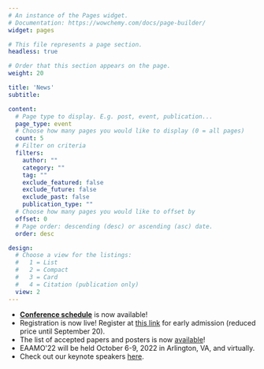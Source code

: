 ```yaml
---
# An instance of the Pages widget.
# Documentation: https://wowchemy.com/docs/page-builder/
widget: pages

# This file represents a page section.
headless: true

# Order that this section appears on the page.
weight: 20

title: 'News'
subtitle:

content:
  # Page type to display. E.g. post, event, publication...
  page_type: event
  # Choose how many pages you would like to display (0 = all pages)
  count: 5
  # Filter on criteria
  filters:
    author: ""
    category: ""
    tag: ""
    exclude_featured: false
    exclude_future: false
    exclude_past: false
    publication_type: ""
  # Choose how many pages you would like to offset by
  offset: 0
  # Page order: descending (desc) or ascending (asc) date.
  order: desc

design:
  # Choose a view for the listings:
  #   1 = List
  #   2 = Compact
  #   3 = Card
  #   4 = Citation (publication only)
  view: 2
---
```

- **[Conference schedule](https://eaamo.org/schedule/)** is now available!
- Registration is now live! Register at [this link](https://cvent.me/L94zQG) for early admission (reduced price until September 20).
- The list of accepted papers and posters is now [available](https://eaamo.org/papers/)!
- EAAMO'22 will be held October 6-9, 2022 in Arlington, VA, and virtually.
- Check out our keynote speakers [here](https://eaamo.org/speakers/).
